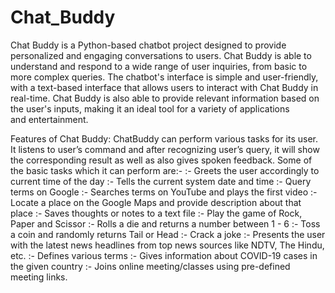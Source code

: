 # Chat_Buddy

Chat Buddy is a Python-based chatbot project designed to provide personalized and engaging conversations to users. Chat Buddy is able to understand and respond to a wide range of user inquiries, from basic to more complex queries.
The chatbot's interface is simple and user-friendly, with a text-based interface that allows users to interact with Chat Buddy in real-time. Chat Buddy is also able to provide relevant information based on the user's inputs, making it an ideal tool for a variety of applications and entertainment.

Features of Chat Buddy: ChatBuddy can perform various tasks for its user. It listens to user’s command and after recognizing user’s query, it will show the corresponding result as well as also gives spoken feedback. 
Some of the basic tasks which it can perform are:-
:- Greets the user accordingly to current time of the day
:- Tells the current system date and time
:- Query terms on Google
:- Searches terms on YouTube and plays the first video
:- Locate a place on the Google Maps and provide description about that place
:- Saves thoughts or notes to a text file 
:- Play the game of Rock, Paper and Scissor
:- Rolls a die and returns a number between 1 - 6
:- Toss a coin and randomly returns Tail or Head
:- Crack a joke
:- Presents the user with the latest news headlines from top news sources like NDTV, The Hindu, etc.
:- Defines various terms
:- Gives information about COVID-19 cases in the given country
:- Joins online meeting/classes using pre-defined meeting links.

